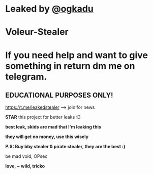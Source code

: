 # Leaked by [@ogkadu](https://github.com/sequestrado)


# Voleur-Stealer

# If you need help and want to give something in return dm me on telegram.

## **EDUCATIONAL PURPOSES ONLY!**

https://t.me/leakedstealer --> join for news

**STAR** this project for better leaks :D

**best leak, skids are mad that I'm leaking this**

**they will get no money, use this wisely**

**P.S: Buy bby stealer & pirate stealer, they are the best :)**

be mad void, OPsec


**love,
~ wild, tricko**

